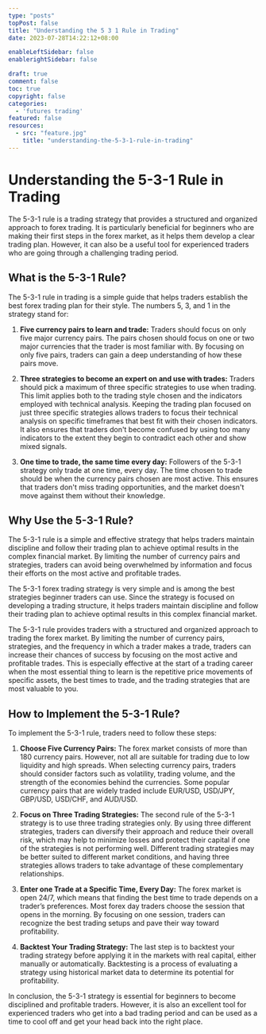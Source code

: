 ```yaml
---
type: "posts"
topPost: false
title: "Understanding the 5 3 1 Rule in Trading"
date: 2023-07-28T14:22:12+08:00

enableLeftSidebar: false
enablerightSidebar: false

draft: true
comment: false
toc: true
copyright: false
categories: 
  - 'futures trading'
featured: false
resources: 
  - src: "feature.jpg"
    title: "understanding-the-5-3-1-rule-in-trading"
---
```


# Understanding the 5-3-1 Rule in Trading

The 5-3-1 rule is a trading strategy that provides a structured and organized approach to forex trading. It is particularly beneficial for beginners who are making their first steps in the forex market, as it helps them develop a clear trading plan. However, it can also be a useful tool for experienced traders who are going through a challenging trading period.

## What is the 5-3-1 Rule?

The 5-3-1 rule in trading is a simple guide that helps traders establish the best forex trading plan for their style. The numbers 5, 3, and 1 in the strategy stand for:

1. **Five currency pairs to learn and trade:** Traders should focus on only five major currency pairs. The pairs chosen should focus on one or two major currencies that the trader is most familiar with. By focusing on only five pairs, traders can gain a deep understanding of how these pairs move.

2. **Three strategies to become an expert on and use with trades:** Traders should pick a maximum of three specific strategies to use when trading. This limit applies both to the trading style chosen and the indicators employed with technical analysis. Keeping the trading plan focused on just three specific strategies allows traders to focus their technical analysis on specific timeframes that best fit with their chosen indicators. It also ensures that traders don't become confused by using too many indicators to the extent they begin to contradict each other and show mixed signals.

3. **One time to trade, the same time every day:** Followers of the 5-3-1 strategy only trade at one time, every day. The time chosen to trade should be when the currency pairs chosen are most active. This ensures that traders don't miss trading opportunities, and the market doesn't move against them without their knowledge.

## Why Use the 5-3-1 Rule?

The 5-3-1 rule is a simple and effective strategy that helps traders maintain discipline and follow their trading plan to achieve optimal results in the complex financial market. By limiting the number of currency pairs and strategies, traders can avoid being overwhelmed by information and focus their efforts on the most active and profitable trades.

The 5-3-1 forex trading strategy is very simple and is among the best strategies beginner traders can use. Since the strategy is focused on developing a trading structure, it helps traders maintain discipline and follow their trading plan to achieve optimal results in this complex financial market.

The 5-3-1 rule provides traders with a structured and organized approach to trading the forex market. By limiting the number of currency pairs, strategies, and the frequency in which a trader makes a trade, traders can increase their chances of success by focusing on the most active and profitable trades. This is especially effective at the start of a trading career when the most essential thing to learn is the repetitive price movements of specific assets, the best times to trade, and the trading strategies that are most valuable to you.

## How to Implement the 5-3-1 Rule?

To implement the 5-3-1 rule, traders need to follow these steps:

1. **Choose Five Currency Pairs:** The forex market consists of more than 180 currency pairs. However, not all are suitable for trading due to low liquidity and high spreads. When selecting currency pairs, traders should consider factors such as volatility, trading volume, and the strength of the economies behind the currencies. Some popular currency pairs that are widely traded include EUR/USD, USD/JPY, GBP/USD, USD/CHF, and AUD/USD.

2. **Focus on Three Trading Strategies:** The second rule of the 5-3-1 strategy is to use three trading strategies only. By using three different strategies, traders can diversify their approach and reduce their overall risk, which may help to minimize losses and protect their capital if one of the strategies is not performing well. Different trading strategies may be better suited to different market conditions, and having three strategies allows traders to take advantage of these complementary relationships.

3. **Enter one Trade at a Specific Time, Every Day:** The forex market is open 24/7, which means that finding the best time to trade depends on a trader’s preferences. Most forex day traders choose the session that opens in the morning. By focusing on one session, traders can recognize the best trading setups and pave their way toward profitability.

4. **Backtest Your Trading Strategy:** The last step is to backtest your trading strategy before applying it in the markets with real capital, either manually or automatically. Backtesting is a process of evaluating a strategy using historical market data to determine its potential for profitability.

In conclusion, the 5-3-1 strategy is essential for beginners to become disciplined and profitable traders. However, it is also an excellent tool for experienced traders who get into a bad trading period and can be used as a time to cool off and get your head back into the right place.
